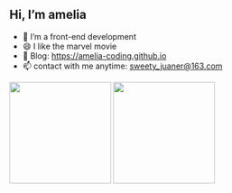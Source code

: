 ## Hi, I’m amelia

- 💬 I’m a front-end development
- 😄 I like the marvel movie
- 🌱 Blog: https://amelia-coding.github.io
- 📫 contact with me anytime: sweety_juaner@163.com

<div>
<img height="180vw" src="https://github-readme-stats.vercel.app/api?username=amelia-coding&show_icons=false"/>
<img height="180vw" src="https://github-readme-stats.vercel.app/api/top-langs/?username=amelia-coding&layout=compact"/>
</div>




